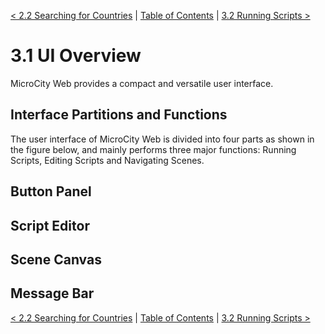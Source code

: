 [< 2.2 Searching for Countries](2.2_searching_for_countries.md) | [Table of Contents](readme.md) | [3.2 Running Scripts >](3.2_running_scripts.md)

# 3.1 UI Overview
MicroCity Web provides a compact and versatile user interface.

## Interface Partitions and Functions
The user interface of MicroCity Web is divided into four parts as shown in the figure below, and mainly performs three major functions: Running Scripts, Editing Scripts and Navigating Scenes.

## Button Panel

## Script Editor

## Scene Canvas

## Message Bar

[< 2.2 Searching for Countries](2.2_searching_for_countries.md) | [Table of Contents](readme.md) | [3.2 Running Scripts >](3.2_running_scripts.md)